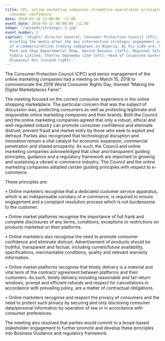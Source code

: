 ```yaml
---
title: CPC, online marketing companies streamline operational principles for enhanced
  consumer confidence
date: 2018-03-14 12:00:00 -11:00
event_date: 2018-03-15 00:00:00 -11:00
image: "/uploads/strategic-3.jpg"
event_number: 2
caption: "(Right) Director General, Consumer Protection Council (CPC), Babatunde Irukera,
  briefing the media after the key intervention strategic engagement with top executives
  of e-commerce/online trading companies in Nigeria. By his side are, Chief Executive,
  Park and Shop Departmental Shop, Haresh Keswani (left); Regional Sales Manager,
  Yudala Limited, Charles Ogbamebo (2nd left); Head of Corporate Governance, Jumia,
  Oluwaseyi Oni (second right)."
---
```


The Consumer Protection Council (CPC) and senior management of the online marketing companies had a meeting on March 15, 2018 to commemorate the 2018 World Consumer Rights Day, themed “Making the Digital Marketplaces Fairer”.

The meeting focused on the current consumer experience in the online shopping marketplace. The particular concern that was the subject of discussion was, protecting consumers as well as protecting legitimate and responsible online marketing companies and their brands. Both the Council and the online marketing companies agreed that only a robust, ethical and well-regulated industry can promote consumer confidence and eliminate distrust; prevent fraud and market entry by those who seek to exploit and defraud. Parties also recognized that technological disruption and innovation remain a vital catalyst for economic expansion, commercial penetration and shared prosperity. As such, the Council and online marketing companies acknowledged that clear and transparent guiding principles, guidance and a regulatory framework are important to growing and sustaining a vibrant e-commerce industry. The Council and the online marketing companies adopted certain guiding principles with respect to e-commerce.


These principles are:


•   Online marketers recognise that a dedicated customer service apparatus, which is an indispensable corollary of e-commerce, is required to ensure engagement and a complaint resolution process which is not burdensome to the customer.

•   Online market platforms recognise the importance of full frank and complete disclosures of any terms, conditions, exceptions or restrictions on products marketed on their platforms.

•   Online marketers also recognise the need to promote consumer confidence and eliminate distrust. Advertisement of products should be truthful, transparent and factual, including current/future availability, specifications, merchantable conditions, quality and relevant warranty information.

•   Online market platforms recognise that timely delivery is a material and vital term of the contract/ agreement between platforms and their customers. As such, timely delivery including reasonable and fair return windows, prompt and efficient refunds and respect for cancellations in accordance with prevailing policy, are a matter of contractual obligations.

•   Online marketers recognise and respect the privacy of consumers and the need to protect such privacy by securing and only disclosing consumer data/personal information by operation of law or in accordance with consumer preferences.

The meeting also resolved that parties would commit to a broad-based stakeholder engagement to further promote and develop these principles into Business Guidance and regulatory framework.